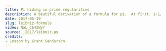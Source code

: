 ```yaml
---
title: Pi hiding in prime regularities
description: A beutiful derivation of a formula for pi.  At first, 1-1/3+1/5-1/7+1/9-.... seems unrelated to circles, but in fact there is a circle hiding here, as well as some interesting facts about prime numbers in the context of complex numbers.
date: 2017-05-19
slug: leibniz-formula
video: NaL_Cb42WyY
source: _2017/leibniz.py
credits:
- Lesson by Grant Sanderson
---
```

